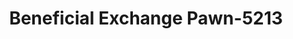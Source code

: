 ---
f_zip-code: 38863
f_state-code: MS
title: Beneficial Exchange Pawn-5213
f_phone: 662-489-9200
f_city-only: Pontotoc
f_address: 132 Highway 15 N Pontotoc
f_location-unique-id: '5213'
slug: beneficial-exchange-pawn-5213
updated-on: '2024-05-30T13:46:58.046Z'
created-on: '2024-05-30T13:36:59.803Z'
published-on: '2024-05-30T13:54:32.469Z'
f_city-state: cms/city/pontotoc-ms.md
f_company: cms/company/beneficial-exchange-pawn.md
f_state: cms/state/mississippi.md
layout: '[payday-loan].html'
tags: payday-loan
---